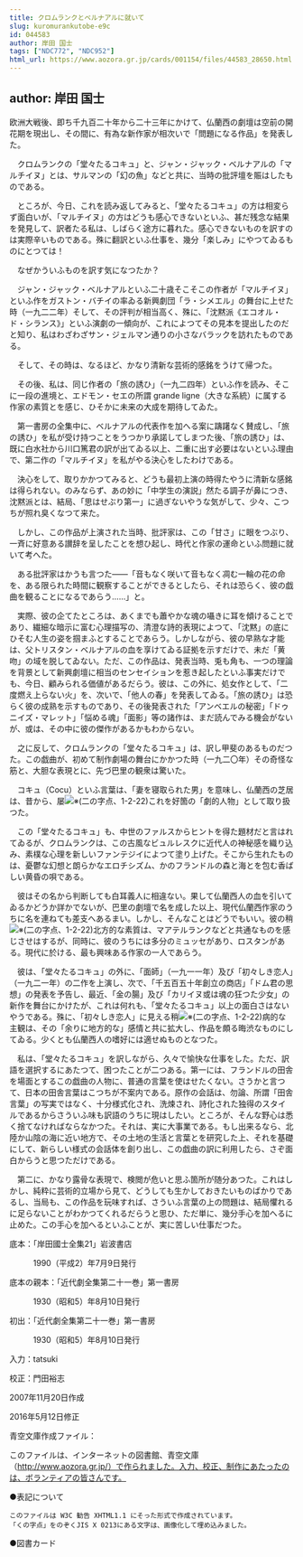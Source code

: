 ```yaml
---
title: クロムランクとベルナアルに就いて
slug: kuromurankutobe-e9c
id: 044583
author: 岸田 国士
tags: ["NDC772", "NDC952"]
html_url: https://www.aozora.gr.jp/cards/001154/files/44583_28650.html
---
```


## author: 岸田 国士

欧洲大戦後、即ち千九百二十年から二十三年にかけて、仏蘭西の劇壇は空前の開花期を現出し、その間に、有為な新作家が相次いで「問題になる作品」を発表した。

　クロムランクの「堂々たるコキュ」と、ジャン・ジャック・ベルナアルの「マルチイヌ」とは、サルマンの「幻の魚」などと共に、当時の批評壇を賑はしたものである。

　ところが、今日、これを読み返してみると、「堂々たるコキュ」の方は相変らず面白いが、「マルチイヌ」の方はどうも感心できないといふ、甚だ残念な結果を発見して、訳者たる私は、しばらく途方に暮れた。感心できないものを訳すのは実際辛いものである。殊に翻訳といふ仕事を、幾分「楽しみ」にやつてゐるものにとつては！

　なぜかういふものを訳す気になつたか？

　ジャン・ジャック・ベルナアルといふ二十歳そこそこの作者が「マルチイヌ」といふ作をガストン・バチイの率ゐる新興劇団「ラ・シメエル」の舞台に上せた時（一九二二年）そして、その評判が相当高く、殊に、「沈黙派《エコオル・ド・シランス》」といふ演劇の一傾向が、これによつてその見本を提出したのだと知り、私はわざわざサン・ジェルマン通りの小さなバラックを訪れたものである。

　そして、その時は、なるほど、かなり清新な芸術的感銘をうけて帰つた。

　その後、私は、同じ作者の「旅の誘ひ」（一九二四年）といふ作を読み、そこに一段の進境と、エドモン・セエの所謂 grande ligne（大きな系統）に属する作家の素質とを感じ、ひそかに未来の大成を期待してゐた。

　第一書房の全集中に、ベルナアルの代表作を加へる案に躊躇なく賛成し、「旅の誘ひ」を私が受け持つことをうつかり承諾してしまつた後、「旅の誘ひ」は、既に白水社から川口篤君の訳が出てゐる以上、二重に出す必要はないといふ理由で、第二作の「マルチイヌ」を私がやる決心をしたわけである。

　決心をして、取りかかつてみると、どうも最初上演の時得たやうに清新な感銘は得られない。のみならず、あの妙に「中学生の演説」然たる調子が鼻につき、沈黙派とは、結局、「思はせぶり第一」に過ぎないやうな気がして、少々、こつちが照れ臭くなつて来た。

　しかし、この作品が上演された当時、批評家は、この「甘さ」に眼をつぶり、一斉に好意ある讃辞を呈したことを想ひ起し、時代と作家の運命といふ問題に就いて考へた。

　ある批評家はかうも言つた――「音もなく咲いて音もなく凋む一輪の花の命を、ある限られた時間に観察することができるとしたら、それは恐らく、彼の戯曲を観ることになるであらう……」と。

　実際、彼の企てたところは、あくまでも蕭やかな魂の囁きに耳を傾けることであり、繊細な暗示に富む心理描写の、清澄な詩的表現によつて、「沈黙」の底にひそむ人生の姿を掴まふとすることであらう。しかしながら、彼の早熟な才能は、父トリスタン・ベルナアルの血を享けてゐる証拠を示すだけで、未だ「黄吻」の域を脱してゐない。ただ、この作品は、発表当時、兎も角も、一つの理論を背景として新興劇壇に相当のセンセイションを惹き起したといふ事実だけでも、今日、顧みられる価値があるだらう。彼は、この外に、処女作として、「二度燃え上らない火」を、次いで、「他人の春」を発表してゐる。「旅の誘ひ」は恐らく彼の成熟を示すものであり、その後発表された「アンベエルの秘密」「ドゥニイズ・マレット」「悩める魂」「面影」等の諸作は、まだ読んでみる機会がないが、或は、その中に彼の傑作があるかもわからない。

　之に反して、クロムランクの「堂々たるコキュ」は、訳し甲斐のあるものだつた。この戯曲が、初めて制作劇場の舞台にかかつた時（一九二〇年）その奇怪な筋と、大胆な表現とに、先づ巴里の観衆は驚いた。

　コキュ（Cocu）といふ言葉は、「妻を寝取られた男」を意味し、仏蘭西の芝居は、昔から、屡![※(二の字点、1-2-22)](https://www.aozora.gr.jp/cards/001154/files/../../../gaiji/1-02/1-02-22.png)これを好箇の「劇的人物」として取り扱つた。

　この「堂々たるコキュ」も、中世のファルスからヒントを得た題材だと言はれてゐるが、クロムランクは、この古風なビュルレスクに近代人の神秘感を織り込み、素樸な心理を新しいファンテジイによつて塗り上げた。そこから生れたものは、憂鬱な幻想と朗らかなエロチシズム、かのフランドルの森と海とを包む香ばしい黄昏の唄である。

　彼はその名から判断しても白耳義人に相違ない。果して仏蘭西人の血を引いてゐるかどうか詳かでないが、巴里の劇壇で名を成した以上、現代仏蘭西作家のうちに名を連ねても差支へあるまい。しかし、そんなことはどうでもいい。彼の稍![※(二の字点、1-2-22)](https://www.aozora.gr.jp/cards/001154/files/../../../gaiji/1-02/1-02-22.png)北方的な素質は、マアテルランクなどと共通なものを感じさせはするが、同時に、彼のうちには多分のミュッセがあり、ロスタンがある。現代に於ける、最も興味ある作家の一人であらう。

　彼は、「堂々たるコキュ」の外に、「面師」（一九一一年）及び「初々しき恋人」（一九二一年）の二作を上演し、次で、「千五百五十年創立の商店」「ドム君の思想」の発表を予告し、最近、「金の腸」及び「カリイヌ或は魂の狂つた少女」の新作を舞台にかけたが、これは何れも、「堂々たるコキュ」以上の面白さはないやうである。殊に、「初々しき恋人」に見える稍![※(二の字点、1-2-22)](https://www.aozora.gr.jp/cards/001154/files/../../../gaiji/1-02/1-02-22.png)病的な主観は、その「余りに地方的な」感情と共に拡大し、作品を頗る晦渋なものにしてゐる。少くとも仏蘭西人の嗜好には適せぬものとなつた。

　私は、「堂々たるコキュ」を訳しながら、久々で愉快な仕事をした。ただ、訳語を選択するにあたつて、困つたことが二つある。第一には、フランドルの田舎を場面とするこの戯曲の人物に、普通の言葉を使はせたくない。さうかと言つて、日本の田舎言葉はこつちが不案内である。原作の会話は、勿論、所謂「田舎言葉」の写実ではなく、十分様式化され、洗煉され、詩化された独得のスタイルであるからさういふ味も訳語のうちに現はしたい。ところが、そんな野心は悉く捨てなければならなかつた。それは、実に大事業である。もし出来るなら、北陸か山陰の海に近い地方で、その土地の生活と言葉とを研究した上、それを基礎にして、新らしい様式の会話体を創り出し、この戯曲の訳に利用したら、さぞ面白からうと思つただけである。

　第二に、かなり露骨な表現で、検閲が危いと思ふ箇所が随分あつた。これはしかし、純粋に芸術的立場から見て、どうしても生かしておきたいものばかりであるし、当局も、この作品を玩味すれば、さういふ言葉の上の問題は、結局懼れるに足らないことがわかつてくれるだらうと思ひ、ただ単に、幾分手心を加へるに止めた。この手心を加へるといふことが、実に苦しい仕事だつた。













底本：「岸田國士全集21」岩波書店

　　　1990（平成2）年7月9日発行

底本の親本：「近代劇全集第二十一巻」第一書房

　　　1930（昭和5）年8月10日発行

初出：「近代劇全集第二十一巻」第一書房

　　　1930（昭和5）年8月10日発行

入力：tatsuki

校正：門田裕志

2007年11月20日作成

2016年5月12日修正

青空文庫作成ファイル：

このファイルは、インターネットの図書館、青空文庫（http://www.aozora.gr.jp/）で作られました。入力、校正、制作にあたったのは、ボランティアの皆さんです。











●表記について


	このファイルは W3C 勧告 XHTML1.1 にそった形式で作成されています。
	「くの字点」をのぞくJIS X 0213にある文字は、画像化して埋め込みました。







●図書カード